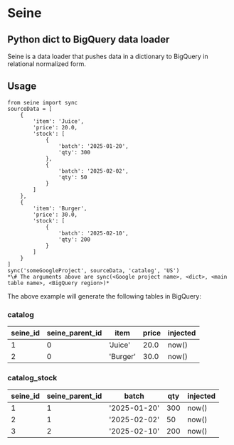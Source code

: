 # Seine
## Python dict to BigQuery data loader
Seine is a data loader that pushes data in a dictionary to BigQuery in relational normalized form.

## Usage
```
from seine import sync
sourceData = [
	{
		'item': 'Juice',
		'price': 20.0,
		'stock': [
			{
				'batch': '2025-01-20',
				'qty': 300
			},
			{
				'batch': '2025-02-02',
				'qty': 50
			}
		]
	},
	{
		'item': 'Burger',
		'price': 30.0,
		'stock': [
			{
				'batch': '2025-02-10',
				'qty': 200
			}
		]
	}
]
sync('someGoogleProject', sourceData, 'catalog', 'US')
*\# The arguments above are sync(<Google project name>, <dict>, <main table name>, <BigQuery region>)*
```

The above example will generate the following tables in BigQuery:
### catalog
| seine_id | seine_parent_id | item | price | injected |
| --- | --- | --- | --- | --- |
| 1 | 0 | 'Juice' | 20.0 | now() |
| 2 | 0 | 'Burger' | 30.0 | now() |

### catalog_stock
| seine_id | seine_parent_id | batch | qty | injected |
| --- | --- | --- | --- | --- |
| 1 | 1 | '2025-01-20' | 300 | now() |
| 2 | 1 | '2025-02-02' | 50 | now() |
| 3 | 2 | '2025-02-10' | 200 | now() |
